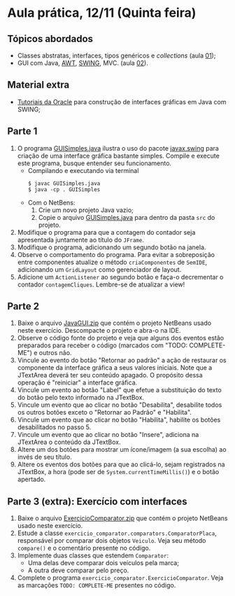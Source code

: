 # Aula prática, 12/11 (Quinta feira)

## Tópicos abordados
 - Classes abstratas, interfaces, tipos genéricos e *collections* (aula [01](../01_slides-java-abstract-2015b.pdf));
 - GUI com Java, [AWT](http://docs.oracle.com/javase/8/docs/api/java/awt/package-summary.html), [SWING](http://docs.oracle.com/javase/8/docs/api/javax/swing/package-summary.html), MVC. (aula [02](../02_slides-java-gui-2015b.pdf)).

## Material extra
 - [Tutoriais da Oracle](http://docs.oracle.com/javase/tutorial/uiswing/examples/components/index.html) para construção de interfaces gráficas em Java com SWING;

## Parte 1
 1. O programa [GUISimples.java](GUISimples.java) ilustra o uso do pacote [javax.swing](http://docs.oracle.com/javase/8/docs/api/javax/swing/package-summary.html) para criação de uma interface gráfica bastante simples. Compile e execute este programa, busque entender seu funcionamento.
    - Compilando e executando via terminal
      ```Shell
      $ javac GUISimples.java
      $ java -cp . GUISimples
      ```
    - Com o NetBens:
       1. Crie um novo projeto Java vazio;
       2. Copie o arquivo [GUISimples.java](GUISimples.java) para dentro da pasta `src` do projeto.
 2. Modifique o programa para que a contagem do contador seja apresentada juntamente ao título do `JFrame`.
 3. Modifique o programa, adicionando um segundo botão na janela. 
 4. Observe o comportamento do programa. Para evitar a sobreposição entre componentes atualize o método `criaComponentes` de `SemIDE`, adicionando um `GridLayout` como gerenciador de layout.
 5. Adicione um `ActionListener` ao segundo botão e faça-o decrementar o contador `contagemCliques`. Lembre-se de atualizar a view!

## Parte 2
 1. Baixe o arquivo [JavaGUI.zip](JavaGUI.zip) que contém o projeto NetBeans usado neste exercício. Descompacte o projeto e abra-o na IDE.
 2. Observe o código fonte do projeto e veja que alguns dos eventos estão preparados para receber o código (marcados com "TODO: COMPLETE-ME") e outros não.
 3. Vincule ao evento do botão "Retornar ao padrão" a ação de restaurar os componente da interface gráfica a seus valores iniciais. Note que a JTextArea deverá ter seu conteúdo apagado. O propósito dessa operação é "reiniciar" a interface gráfica.
 4. Vincule um evento ao botão "Label" que efetue a substituição do texto do botão pelo texto informado na JTextBox.
 5. Vincule um evento que ao clicar no botão "Desabilita", desabilite todos os outros botões exceto o "Retornar ao Padrão" e "Habilita".
 6. Vincule um evento que ao clicar no botão "Habilita", habilite os botões desabilitados no passo 5.
 7. Vincule um evento que ao clicar no botão "Insere", adiciona na JTextArea o conteúdo da JTextBox.
 8. Altere um dos botões para mostrar um ícone/imagem (a sua escolha) ao invés de seu título.
 9. Altere os eventos dos botões para que ao clicá-lo, sejam registrados na JTextBox, a hora (pode ser de `System.currentTimeMillis()`) e o botão apertado.


## Parte 3 (extra): Exercício com interfaces
 1. Baixe o arquivo [ExercicioComparator.zip](ExercicioComparator.zip) que contém o projeto NetBeans usado neste exercício.
 2. Estude a classe `exercicio_comparator.comparators.ComparatorPlaca`, responsável por comparar dois objetos `Veiculo`. Veja seu método `compare()` e o comentário presente no código.
 3. Implemente duas classes que estendem `Comparator`:
    - Uma delas deve comparar dois veículos pela marca;
    - A outra deve comparar pelo preço.
 4. Complete o programa `exercicio_comparator.ExercicioComparator`. Veja as marcações `TODO: COMPLETE-ME` presentes no código.

